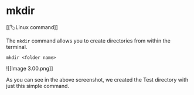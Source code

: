 
# mkdir

[[🏷️Linux command]]

The `mkdir` command allows you to create directories from within the terminal.

`mkdir <folder name>`

![[Image 3.00.png]]

As you can see in the above screenshot, we created the Test directory with just this simple command.